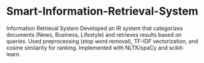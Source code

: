 # Smart-Information-Retrieval-System
Information Retrieval System Developed an IR system that categorizes documents (News, Business, Lifestyle) and retrieves results based on queries. Used preprocessing (stop word removal), TF-IDF vectorization, and cosine similarity for ranking. Implemented with NLTK/spaCy and scikit-learn.

